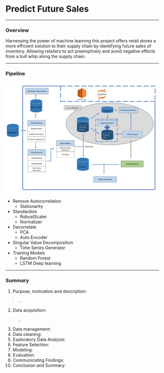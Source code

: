 # Predict Future Sales  
--- 
### Overview
Harnessing the power of machine learning this project offers retail stores a more efficient solution to their supply chain by identifying future sales of inventory. Allowing retailers to act preemptively and avoid negative effects from a bull whip along the supply chain.  

---  
### Pipeline  

![banner](Project_Pipeline_Diagram.png)  

- Remove Autocorrelation
  - Stationarity
- Standardize
  - RobustScaler
  - Normalizer
- Decorrelate
  - PCA
  - Auto Encoder
- Singular Value Decomposition
  - Time Series Generator
- Training Models  
  - Random Forest
  - LSTM Deep learning
 

---
### Summary
1. Purpose, motivation and description: 
> ...
2. Data acquisition:  
> ...
3. Data management:  
4. Data cleaning:  
5. Exploratory Data Analysis:  
6. Feature Selection:  
7. Modeling:  
8. Evaluation:  
9. Communicating Findings: 
10. Conclusion and Summary:  







